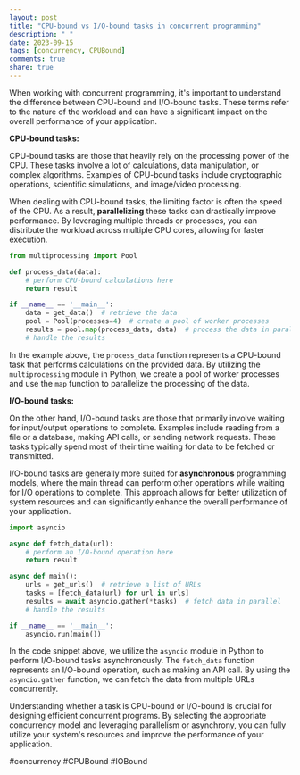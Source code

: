 ```yaml
---
layout: post
title: "CPU-bound vs I/O-bound tasks in concurrent programming"
description: " "
date: 2023-09-15
tags: [concurrency, CPUBound]
comments: true
share: true
---
```


When working with concurrent programming, it's important to understand the difference between CPU-bound and I/O-bound tasks. These terms refer to the nature of the workload and can have a significant impact on the overall performance of your application.

**CPU-bound tasks:**

CPU-bound tasks are those that heavily rely on the processing power of the CPU. These tasks involve a lot of calculations, data manipulation, or complex algorithms. Examples of CPU-bound tasks include cryptographic operations, scientific simulations, and image/video processing.

When dealing with CPU-bound tasks, the limiting factor is often the speed of the CPU. As a result, **parallelizing** these tasks can drastically improve performance. By leveraging multiple threads or processes, you can distribute the workload across multiple CPU cores, allowing for faster execution.

```python
from multiprocessing import Pool

def process_data(data):
    # perform CPU-bound calculations here
    return result

if __name__ == '__main__':
    data = get_data()  # retrieve the data
    pool = Pool(processes=4)  # create a pool of worker processes
    results = pool.map(process_data, data)  # process the data in parallel
    # handle the results
```

In the example above, the `process_data` function represents a CPU-bound task that performs calculations on the provided data. By utilizing the `multiprocessing` module in Python, we create a pool of worker processes and use the `map` function to parallelize the processing of the data.

**I/O-bound tasks:**

On the other hand, I/O-bound tasks are those that primarily involve waiting for input/output operations to complete. Examples include reading from a file or a database, making API calls, or sending network requests. These tasks typically spend most of their time waiting for data to be fetched or transmitted.

I/O-bound tasks are generally more suited for **asynchronous** programming models, where the main thread can perform other operations while waiting for I/O operations to complete. This approach allows for better utilization of system resources and can significantly enhance the overall performance of your application.

```python
import asyncio

async def fetch_data(url):
    # perform an I/O-bound operation here
    return result

async def main():
    urls = get_urls()  # retrieve a list of URLs
    tasks = [fetch_data(url) for url in urls]    
    results = await asyncio.gather(*tasks)  # fetch data in parallel
    # handle the results

if __name__ == '__main__':
    asyncio.run(main())
```

In the code snippet above, we utilize the `asyncio` module in Python to perform I/O-bound tasks asynchronously. The `fetch_data` function represents an I/O-bound operation, such as making an API call. By using the `asyncio.gather` function, we can fetch the data from multiple URLs concurrently.

Understanding whether a task is CPU-bound or I/O-bound is crucial for designing efficient concurrent programs. By selecting the appropriate concurrency model and leveraging parallelism or asynchrony, you can fully utilize your system's resources and improve the performance of your application.

#concurrency #CPUBound #IOBound